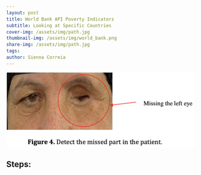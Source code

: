 ```yaml
---
layout: post
title: World Bank API Poverty Indicators
subtitle: Looking at Specific Countries
cover-img: /assets/img/path.jpg
thumbnail-img: /assets/img/world_bank.png
share-img: /assets/img/path.jpg
tags: 
author: Sienna Correia
---
```


![The patient’s healthy and missing eye](/assets/img/InitialEye.png)

## Steps:
